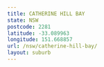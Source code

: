 ```yaml
---
title: CATHERINE HILL BAY
state: NSW
postcode: 2281
latitude: -33.089963
longitude: 151.668857
url: /nsw/catherine-hill-bay/
layout: suburb
---
```


